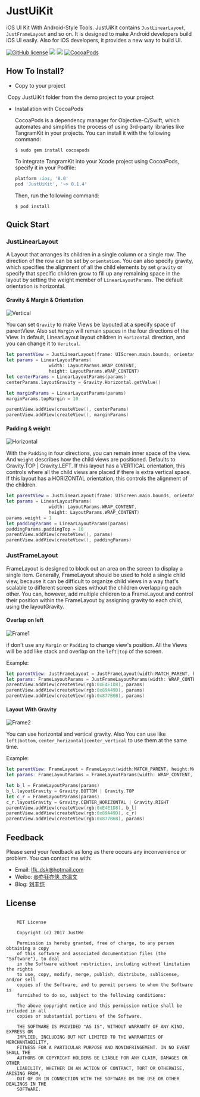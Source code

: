 # JustUiKit
iOS UI Kit With Android-Style Tools. JustUiKit contains `JustLinearLayout`, `JustFrameLayout` and so on. It is designed to make Android developers build iOS UI easily. Also for iOS developers, it provides a new way to build UI.

[![GitHub license](https://img.shields.io/badge/license-MIT-blue.svg)](https://raw.githubusercontent.com/lfkdsk/JustUiKit/master/LICENSE)
[![](https://img.shields.io/badge/JustUiKit-v0.1.4-green.svg)](https://github.com/lfkdsk/JustUiKit)
[![](https://img.shields.io/badge/support-iOS8%2B-green.svg)](https://github.com/lfkdsk/JustUiKit)
[![CocoaPods](https://img.shields.io/cocoapods/v/JustUiKit.svg?style=flat-square)](https://cocoapods.org/pods/JustUiKit)

## How To Install?

* Copy to your project

​       Copy JustUiKit folder from the demo project to your project

* Installation with CocoaPods

  CocoaPods is a dependency manager for Objective-C/Swift, which automates and simplifies the process of using 3rd-party libraries like TangramKit in your projects. You can install it with the following command:

  `$ sudo gem install cocoapods`

  To integrate TangramKit into your Xcode project using CocoaPods, specify it in your Podfile:	

  ```ruby
  platform :ios, '8.0'
  pod 'JustUiKit', '~> 0.1.4'
  ```

  ​Then, run the following command:

  `$ pod install`

## Quick Start

### JustLinearLayout
A Layout that arranges its children in a single column or a single row. The direction of the row can be set by `orientation`. You can also specify gravity, which specifies the alignment of all the child elements by set `gravity` or specify that specific children grow to fill up any remaining space in the layout by setting the weight member of `LinearLayoutParams`. The default orientation is horizontal.

#### Gravity & Margin & Orientation
  ![Vertical](art/vertical_layout.png)

You can set `Gravity` to make Views be layouted at a specify space of parentView. Also set `Margin` will remain spaces in the four directions of the View. In default, LinearLayout layout children in `Horizontal` direction, and you can change it to `Veritcal`.

``` swift
let parentView = JustLinearLayout(frame: UIScreen.main.bounds, orientation: .Vertical)
let params = LinearLayoutParams(
                width: LayoutParams.WRAP_CONTENT,
                height: LayoutParams.WRAP_CONTENT)
let centerParams = LinearLayoutParams(params)
centerParams.layoutGravity = Gravity.Horizontal.getValue()

let marginParams = LinearLayoutParams(params)
marginParams.topMargin = 10

parentView.addView(createView(), centerParams)
parentView.addView(createView(), marginParams)
```

#### Padding & weight
  ![Horizontal](art/horizontal_layout.png)

With the `Padding` in four directions, you can remain inner space of the view. And `Weight` describes how the child views are positioned. Defaults to Gravity.TOP | Gravity.LEFT. If this layout has a VERTICAL orientation, this controls where all the child views are placed if there is extra vertical space. If this layout has a HORIZONTAL orientation, this controls the alignment of the children.

``` swift
let parentView = JustLinearLayout(frame: UIScreen.main.bounds, orientation: .Vertical)
let params = LinearLayoutParams(
                width: LayoutParams.WRAP_CONTENT,
                height: LayoutParams.WRAP_CONTENT)
params.weight = 1
let paddingParams = LinearLayoutParams(params)
paddingParams.paddingTop = 10
parentView.addView(createView(), params)
parentView.addView(createView(), paddingParams)
```

### JustFrameLayout

FrameLayout is designed to block out an area on the screen to display a single item.
Generally, FrameLayout should be used to hold a single child view, because it can be difficult to organize child views in a way that's scalable to different screen sizes without the children overlapping each other.
You can, however, add multiple children to a FrameLayout and control their position within the FrameLayout by assigning gravity to each child, using the layoutGravity.

#### Overlap on left
![Frame1](art/framelayout1.png)

if don't use any `Margin` or `Padding` to change view's position. All the Views will be add like stack and overlap on the `left|top` of the screen. 

Example:

``` swift
let parentView: JustFrameLayout = JustFrameLayout(width:MATCH_PARENT, height:MATCH_PARENT)
let params: FrameLayoutParams = JustFrameLayoutParams(width: WRAP_CONTENT, height: WRAP_CONTENT)
parentView.addView(createView(rgb:0xE4E1D8), params)
parentView.addView(createView(rgb:0x89A49D), params)
parentView.addView(createView(rgb:0x877B6B), params)
```

#### Layout With Gravity
![Frame2](art/framelayout2.png)

You can use horizontal and vertical gravity. Also You can use like `left|bottom`, `center_horizontal|center_vertical` to use them at the same time.

Example:

``` swift
let parentView: FrameLayout = FrameLayout(width:MATCH_PARENT, height:MATCH_PARENT)
let params: FrameLayoutParams = FrameLayoutParams(width: WRAP_CONTENT, height: WRAP_CONTENT)

let b_l = FrameLayoutParams(params)
b_l.layoutGravity = Gravity.BOTTOM | Gravity.TOP
let c_r = FrameLayoutParams(params)
c_r.layoutGravity = Gravity.CENTER_HORIZONTAL | Gravity.RIGHT
parentView.addView(createView(rgb:0xE4E1D8), b_l)
parentView.addView(createView(rgb:0x89A49D), c_r)
parentView.addView(createView(rgb:0x877B6B), params)
```




## Feedback
Please send your feedback as long as there occurs any inconvenience or problem. You can contact me with:
* Email: lfk_dsk@hotmail.com
* Weibo: [@亦狂亦侠_亦温文](http://www.weibo.com/u/2443510260)
* Blog:  [刘丰恺](https://lfkdsk.github.io)

## License

```

    MIT License

    Copyright (c) 2017 JustWe

    Permission is hereby granted, free of charge, to any person obtaining a copy
    of this software and associated documentation files (the "Software"), to deal
    in the Software without restriction, including without limitation the rights
    to use, copy, modify, merge, publish, distribute, sublicense, and/or sell
    copies of the Software, and to permit persons to whom the Software is
    furnished to do so, subject to the following conditions:

    The above copyright notice and this permission notice shall be included in all
    copies or substantial portions of the Software.

    THE SOFTWARE IS PROVIDED "AS IS", WITHOUT WARRANTY OF ANY KIND, EXPRESS OR
    IMPLIED, INCLUDING BUT NOT LIMITED TO THE WARRANTIES OF MERCHANTABILITY,
    FITNESS FOR A PARTICULAR PURPOSE AND NONINFRINGEMENT. IN NO EVENT SHALL THE
    AUTHORS OR COPYRIGHT HOLDERS BE LIABLE FOR ANY CLAIM, DAMAGES OR OTHER
    LIABILITY, WHETHER IN AN ACTION OF CONTRACT, TORT OR OTHERWISE, ARISING FROM,
    OUT OF OR IN CONNECTION WITH THE SOFTWARE OR THE USE OR OTHER DEALINGS IN THE
    SOFTWARE.

```